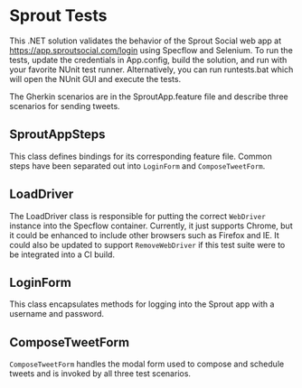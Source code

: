 
# Sprout Tests

This .NET solution validates the behavior of the Sprout Social web app at https://app.sproutsocial.com/login using Specflow and Selenium. To run the tests, update the credentials in App.config, build the solution, and run with your favorite NUnit test runner. Alternatively, you can run runtests.bat which will open the NUnit GUI and execute the tests.

The Gherkin scenarios are in the SproutApp.feature file and describe three scenarios for sending tweets.

## SproutAppSteps

This class defines bindings for its corresponding feature file. Common steps have been separated out into `LoginForm` and `ComposeTweetForm`.

## LoadDriver

The LoadDriver class is responsible for putting the correct `WebDriver` instance into the Specflow container. Currently, it just supports Chrome, but it could be enhanced to include other browsers such as Firefox and IE. It could also be updated to support `RemoveWebDriver` if this test suite were to be integrated into a CI build.

## LoginForm

This class encapsulates methods for logging into the Sprout app with a username and password.

## ComposeTweetForm

`ComposeTweetForm` handles the modal form used to compose and schedule tweets and is invoked by all three test scenarios.
